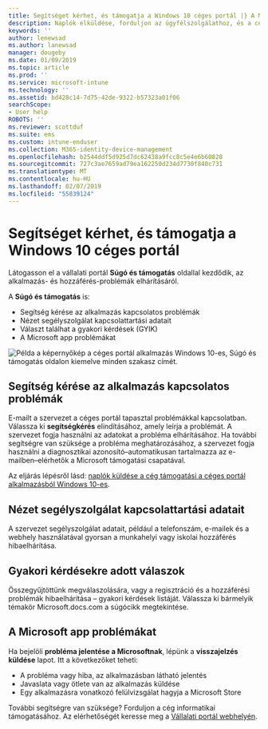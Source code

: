 ```yaml
---
title: Segítséget kérhet, és támogatja a Windows 10 céges portál |} A Microsoft Docs
description: Naplók elküldése, forduljon az ügyfélszolgálathoz, és a céges portál Súgó és támogatás oldalon olvassa el a gyakori kérdések.
keywords: ''
author: lenewsad
ms.author: lanewsad
manager: dougeby
ms.date: 01/09/2019
ms.topic: article
ms.prod: ''
ms.service: microsoft-intune
ms.technology: ''
ms.assetid: bd428c14-7d75-42de-9322-b57323a01f06
searchScope:
- User help
ROBOTS: ''
ms.reviewer: scottduf
ms.suite: ems
ms.custom: intune-enduser
ms.collection: M365-identity-device-management
ms.openlocfilehash: b2544ddf5d925d7dc62438a9fcc8c5e4e6b60828
ms.sourcegitcommit: 727c3ae7659ad79ea162250d234d7730f840c731
ms.translationtype: MT
ms.contentlocale: hu-HU
ms.lasthandoff: 02/07/2019
ms.locfileid: "55839124"
---
```

# <a name="get-help-and-support-in-company-portal-for-windows-10"></a>Segítséget kérhet, és támogatja a Windows 10 céges portál

Látogasson el a vállalati portál **Súgó és támogatás** oldallal kezdődik, az alkalmazás- és hozzáférés-problémák elhárításáról.   

A **Súgó és támogatás** is:  

* Segítség kérése az alkalmazás kapcsolatos problémák
* Nézet segélyszolgálat kapcsolattartási adatait
* Választ találhat a gyakori kérdések (GYIK) 
* A Microsoft app problémákat

![Példa a képernyőkép a céges portál alkalmazás Windows 10-es, Súgó és támogatás oldalon kiemelve minden szakasz címét.](./media/1812_UCP_Help_Support_sections.png)  

## <a name="get-help-with-app-problems"></a>Segítség kérése az alkalmazás kapcsolatos problémák

E-mailt a szervezet a céges portál tapasztal problémákkal kapcsolatban. Válassza ki **segítségkérés** elindításához, amely leírja a problémát. A szervezet fogja használni az adatokat a probléma elhárításához. Ha további segítségre van szüksége a probléma meghatározásához, a szervezet fogja használni a diagnosztikai azonosító&ndash;automatikusan tartalmazza az e-mailben&ndash;elérhetők a Microsoft támogatási csapatával.  

Az eljárás lépésről lásd: [naplók küldése a cég támogatási a céges portál alkalmazásból Windows 10-es](send-logs-to-your-it-admin-cp-windows.md).  

## <a name="view-helpdesk-contact-details"></a>Nézet segélyszolgálat kapcsolattartási adatait  
A szervezet segélyszolgálat adatait, például a telefonszám, e-mailek és a webhely használatával gyorsan a munkahelyi vagy iskolai hozzáférés hibaelhárítása.  

## <a name="find-answers-to-frequently-asked-questions"></a>Gyakori kérdésekre adott válaszok  
Összegyűjtöttünk megválaszolására, vagy a regisztráció és a hozzáférési problémák hibaelhárítása – gyakori kérdések listáját. Válassza ki bármelyik témakör Microsoft.docs.com a súgócikk megtekintése.  

## <a name="report-app-problems-to-microsoft"></a>A Microsoft app problémákat  
Ha bejelöli **probléma jelentése a Microsoftnak**, lépünk a **visszajelzés küldése** lapot. Itt a következőket teheti:

* A probléma vagy hiba, az alkalmazásban látható jelentés  
* Javaslata vagy ötlete van az alkalmazás küldése  
* Egy alkalmazásra vonatkozó felülvizsgálat hagyja a Microsoft Store   


További segítségre van szüksége? Forduljon a cég informatikai támogatásához. Az elérhetőségét keresse meg a [Vállalati portál webhelyén](https://go.microsoft.com/fwlink/?linkid=2010980).
